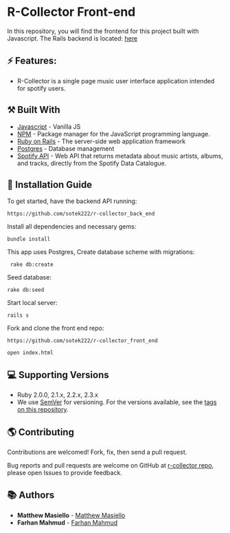 # R-Collector Front-end
In this repository, you will find the frontend for this project built with Javascript. The Rails backend is located: [here](https://github.com/sotek222/r-collector_back_end)

## ⚡️ Features:
* R-Collector is a single page music user interface application intended for spotify users.
<!-- * [Demo link]() -->

## ⚒ Built With
* [Javascript](https://www.javascript.com/) - Vanilla JS
* [NPM](https://www.npmjs.com/) - Package manager for the JavaScript programming language.
* [Ruby on Rails](https://rubyonrails.org/) - The server-side web application framework
* [Postgres](https://www.postgresql.org/) - Database management
* [Spotify API](https://developer.spotify.com/) - Web API that returns metadata about music artists, albums, and tracks, directly from the Spotify Data Catalogue. 

## 📑 Installation Guide

To get started, have the backend API running:

`https://github.com/sotek222/r-collector_back_end`

Install all dependencies and necessary gems:

`bundle install `

This app uses Postgres, Create database scheme with migrations:

` rake db:create`

Seed database:

` rake db:seed `

Start local server:

` rails s `

Fork and clone the front end repo:

`https://github.com/sotek222/r-collector_front_end`

`open index.html`

## 💻 Supporting Versions
- Ruby 2.0.0, 2.1.x, 2.2.x, 2.3.x
- We use [SemVer](http://semver.org/) for versioning. For the versions available, see the [tags on this repository](https://github.com/your/project/tags).

## 🌎 Contributing

Contributions are welcomed!  Fork, fix, then send a pull request.

Bug reports and pull requests are welcome on GitHub at [r-collector repo](https://github.com/sotek222/r-collector_front_end), please open Issues to provide feedback.

## 📚 Authors

* **Matthew Masiello** - [Matthew Masiello]()
* **Farhan Mahmud** - [Farhan Mahmud]()